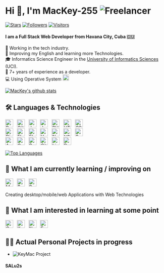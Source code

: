 # Hi 👋, I'm MacKey-255 ![Freelancer](https://img.shields.io/badge/Freelancer-29B2FE?style=for-the-badge&logo=Freelancer&logoColor=white)

[<img src="https://img.shields.io/github/stars/MacKey-255?affiliations=OWNER&color=%23ffe411&label=GitHub%20Stars&logo=github&logoColor=%23fffFF&style=flat" alt="Stars" title="Stars" />][knowledge_anchor]
[<img src="https://img.shields.io/github/followers/MacKey-255?affiliations=OWNER&label=Followers&logo=github&logoColor=%23fffFF&style=flat" alt="Followers" title="Followers" />][knowledge_anchor]
[<img src="https://visitor-badge.glitch.me/badge?page_id=MacKey-255&right_color=%23009688" alt="Visitors" title="Visitor" />][knowledge_anchor]

#### I am a Full Stack Web Developer from Havana City, Cuba 🇨🇺

🔭 Working in the tech industry.<br/>
🌱 Improving my English and learning more Technologies.<br/>
🎓 Informatics Science Engineer in the [University of Informatics Sciences](https://www.uci.cu/en) (UCI).<br/>
💼 7+ years of experience as a developer.<br/>
💻 Using Operative System
[<img src="https://img.shields.io/badge/Debian-282C34?logo=debian" alt="Debian logo" title="Debian" height="20" />][knowledge_anchor]
 
[![MacKey's github stats](https://github-readme-stats.vercel.app/api?username=MacKey-255&show_icons=true&hide_border=true)](https://github.com/MacKey-255)

## 🛠 Languages & Technologies

<a name="knowledge"></a>

[<img src="https://img.shields.io/badge/Python-282C34?logo=python&logoColor=ffdd54" alt="Python logo" title="Python" height="25" />][knowledge_anchor]
&nbsp;
[<img src="https://img.shields.io/badge/C%23-282C34?logo=c-sharp&logoColor=9b4f96" alt="C# logo" title="C#" height="25" />][knowledge_anchor]
&nbsp;
[<img src="https://img.shields.io/badge/Java-282C34?logo=java&logoColor=ed8b00" alt="Java logo" title="Java" height="25" />][knowledge_anchor]
&nbsp;
[<img src="https://img.shields.io/badge/JavaScript-282C34?logo=javascript&logoColor=F7DF1E" alt="JavaScript logo" title="JavaScript" height="25" />][knowledge_anchor]
&nbsp;
[<img src="https://img.shields.io/badge/PHP-282C34?logo=php&logoColor=777bb4" alt="PHP logo" title="PHP" height="25" />][knowledge_anchor]
&nbsp;
[<img src="https://img.shields.io/badge/HTML5-282C34?logo=html5&logoColor=E34F26" alt="HTML5 logo" title="HTML5" height="25" />][knowledge_anchor]
&nbsp;
[<img src="https://img.shields.io/badge/CSS3-282C34?logo=css3&logoColor=1572B6" alt="CSS3 logo" title="CSS3" height="25" />][knowledge_anchor]
&nbsp;
<br/>
[<img src="https://img.shields.io/badge/Django-282C34?logo=django&logoColor=092d1f" alt="Django logo" title="Django" height="25" />][knowledge_anchor]
&nbsp;
[<img src="https://img.shields.io/badge/FastAPI-282C34?logo=fastapi&logoColor=009688" alt="Flask logo" title="Flask" height="25" />][knowledge_anchor]
&nbsp;
[<img src="https://img.shields.io/badge/Flask-282C34?logo=flask" alt="Flask logo" title="Flask" height="25" />][knowledge_anchor]
&nbsp;
[<img src="https://img.shields.io/badge/Vue.JS-282C34?logo=vue.js&logoColor=4aa984" alt="Vue logo" title="Vue" height="25" />][knowledge_anchor]
&nbsp;
[<img src="https://img.shields.io/badge/Node.JS-282C34?logo=node.js" alt="Node.js logo" title="Node.js" height="25" />][knowledge_anchor]
&nbsp;
[<img src="https://img.shields.io/badge/.NET-282C34?logo=.net&logoColor=5c2d91" alt=".NET logo" title=".NET" height="25" />][knowledge_anchor]
&nbsp;
[<img src="https://img.shields.io/badge/Symfony-282C34?logo=symfony" alt="Symfony logo" title="Symfony" height="25" />][knowledge_anchor]
&nbsp;
<br/>
[<img src="https://img.shields.io/badge/Android-282C34?logo=android&logoColor=3DDC84" alt="Android logo" title="Android" height="25" />][knowledge_anchor]
&nbsp;
[<img src="https://img.shields.io/badge/GraphQL-282C34?logo=graphql&logoColor=d60090" alt="GraphQL logo" title="GraphQL" height="25" />][knowledge_anchor]
&nbsp;
[<img src="https://img.shields.io/badge/Bootstrap-282C34?logo=bootstrap" alt="Bootstrap logo" title="Bootstrap" height="25" />][knowledge_anchor]
&nbsp;
[<img src="https://img.shields.io/badge/git-282C34?logo=git&logoColor=F05032" alt="Git logo" title="Git" height="25" />][knowledge_anchor]
&nbsp;
[<img src="https://img.shields.io/badge/Linux-282C34?logo=linux&logoColor=FFFFFF" alt="Linux logo" title="Linux" height="25" />][knowledge_anchor]
&nbsp;
[<img src="https://img.shields.io/badge/Docker-282C34?logo=docker&logoColor=2496ED" alt="Docker logo" title="Docker" height="25" />][knowledge_anchor]

[![Top Languages](https://github-readme-stats.vercel.app/api/top-langs/?username=MacKey-255&layout=compact)](https://github.com/MacKey-255)

<a name="learning-now"></a>

## 📖  What I am currently learning / improving on

[<img src="https://img.shields.io/badge/MongoDB-282C34?logo=mongodb&logoColor=47A248" alt="MongoDB logo" title="MongoDB" height="25" />][learning_next_anchor]
&nbsp;
[<img src="https://img.shields.io/badge/TypeScript-282C34?logo=typescript&logoColor=3178C6" alt="TypeScript logo" title="TypeScript" height="25" />][learning_now_anchor]
&nbsp;
[<img src="https://img.shields.io/badge/React-282C34?logo=react&logoColor=61DAFB" alt="React logo" title="React" height="25" />][learning_now_anchor]

Creating desktop/mobile/web Applications with Web Technologies

## 👾  What I am interested in learning at some point

[<img src="https://img.shields.io/badge/Go-282C34?logo=go" alt="Go logo" title="Go" height="25" />][learning_next_anchor]
&nbsp;
[<img src="https://img.shields.io/badge/Kotlin-282C34?logo=kotlin" alt="Kotlin logo" title="Kotlin" height="25" />][learning_next_anchor]
&nbsp;
[<img src="https://img.shields.io/badge/Next.js-282C34?logo=next.js&logoColor=white" alt="Next.js logo" title="Next.js" height="25" />][learning_next_anchor]
&nbsp;
[<img src="https://img.shields.io/badge/Express-282C34?logo=express&logoColor=white" alt="Express.js logo" title="Express.js" height="25" />][learning_next_anchor]

## 🧑‍💻 Actual Personal Projects in progress

- ![KeyMac Project](https://github.com/MacKey-255/KeyMac)

[knowledge_anchor]: #mackey-255-freelancerhttpsimgshieldsiobadgefreelancer-29b2festylefor-the-badgelogofreelancerlogocolorwhite
[learning_now_anchor]: #-languages--technologies
[learning_next_anchor]: #--what-i-am-currently-learning--improving-on

#### SALu2s
